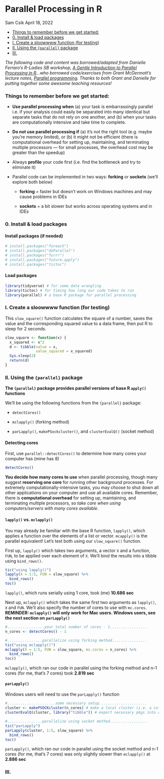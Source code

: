 Parallel Processing in R
================
Sam Csik
April 18, 2022

-   [Things to remember before we get
    started:](#things-to-remember-before-we-get-started)
-   [0. Install & load packages](#0-install--load-packages)
-   [I. Create a sloowwww function (for
    testing)](#i-create-a-sloowwww-function-for-testing)
-   [II. Using the `{parallel}` package](#ii-using-the-parallel-package)
-   [III.](#iii)

*The following code and content was borrowed/adapted from Danielle
Ferraro’s R-Ladies SB workshop, [A Gentle Introduction to Parallel
Processing in
R](https://danielleferraro.github.io/rladies-sb-parallel/#1)…who
borrowed code/exercises from Grant McDermott’s lecture notes, [Parallel
programming](https://raw.githack.com/uo-ec607/lectures/master/12-parallel/12-parallel.html).
Thanks to both Grant and Danielle for putting together some awesome
teaching resources!*

### Things to remember before we get started:

-   **Use parallel processing when** (a) your task is embarrassingly
    parallel i.e. if your analysis could easily be separated into many
    identical but separate tasks that do not rely on one another,
    and (b) when your tasks are computationally intensive and take time
    to complete.

-   **Do not use parallel processing if** (a) it’s not the right tool
    (e.g. maybe you’re memory limited), or (b) it might not be efficient
    (there is computational overhead for setting up, maintaining, and
    terminating multiple processors — for small processes, the overhead
    cost may be greater than the speedup)

-   Always **profile** your code first (i.e. find the bottleneck and try
    to eliminate it)

-   Parallel code can be implemented in two ways: **forking** or
    **sockets** (we’ll explore both below)

    -   **forking** = faster but doesn’t work on Windows machines and
        may cause problems in IDEs

    -   **sockets** = a bit slower but works across operating systems
        and in IDEs

### 0. Install & load packages

#### Install packages (if needed)

``` r
# install.packages("foreach")
# install.packages("doParallel")
# install.packages("furrr") 
# install.packages("future.apply")
# install.packages("tictoc")
```

#### Load packages

``` r
library(tidyverse) # for some data wrangling
library(tictoc) # for timing how long our code takes to run
library(parallel) # a base R package for parallel processing
```

### I. Create a sloowwww function (for testing)

This `slow_square()` function calculates the square of a number, saves
the value and the corresponding squared value to a data frame, then put
R to sleep for 2 seconds.

``` r
slow_square <- function(x) {
  x_squared <- x^2 
  d <- tibble(value = x, 
              value_squared = x_squared)
  Sys.sleep(2)
  return(d)
}
```

### II. Using the `{parallel}` package

**The `{parallel}` package provides parallel versions of base R
`apply()` functions**

We’ll be using the following functions from the `{parallel}` package:

-   `detectCores()`

-   `mclapply()` (forking method)

-   `parLapply()`, `makePSockcluster()`, and `clusterEvalQ()` (socket
    method)

#### Detecting cores

First, use `parallel::detectCores()` to determine how many cores your
computer has (mine has 8)

``` r
detectCores()
```

**You decide how many cores to use** when parallel processing, though
many suggest **reserving one core** for running other background
processes. For extremely computationally-intensive tasks, you may choose
to shut down all other applications on your computer and use all
available cores. Remember, there is **computational overhead** for
setting up, maintaining, and terminating multiple processors, so *take
care when using computers/servers with many cores available.*

#### `lapply()` vs. `mclapply()`

You may already be familiar with the base R function, `lapply()`, which
applies a function over the elements of a list or vector. `mcapply()` is
the parallel equivalent! Let’s test both using our `slow_square()`
function.

First up, `lapply()` which takes two arguments, a vector `X` and a
function, `FUN`, to be applied over each element of `X`. We’ll bind the
results into a tibble using `bind_rows()`.

``` r
tic("using lapply()")
lapply(X = 1:5, FUN = slow_square) %>% 
  bind_rows()
toc()
```

`lapply()`, which runs serially using 1 core, took (me) **10.686 sec**

Next up, `mclapply()` which takes the same first two arguments as
`lapply()`, `X` and `FUN`. We’ll also specify the number of cores to use
with `mc.cores`. **REMINDER: `mclapply()` will only work for Mac users.
Windows users, see the next section on `parLapply()`**

``` r
#.................your total number of cores - 1.................
n_cores <- detectCores() - 1 

#................parallelize using forking method................
tic("using mclapply()")
mclapply(X = 1:5, FUN = slow_square, mc.cores = n_cores) %>% 
  bind_rows()
toc()
```

`mclapply()`, which ran our code in parallel using the forking method
and n-1 cores (for me, that’s 7 cores) took **2.819 sec**

#### `parLapply()`

Windows users will need to use the `parLapply()` function

``` r
#......................some necessary setup......................
cluster <- makePSOCKcluster(n_cores) # make a local cluster (i.e. a collection of cores on our computer)
clusterEvalQ(cluster, library("tibble")) # export necessary pkgs into our cluster 

#................parallelize using socket method.................
tic("parLapply")
parLapply(cluster, 1:5, slow_square) %>% 
  bind_rows()
toc()
```

`parLapply()`, which ran our code in parallel using the socket method
and n-1 cores (for me, that’s 7 cores) was only slightly slower than
`mclapply()` at **2.886 sec**

### III.
